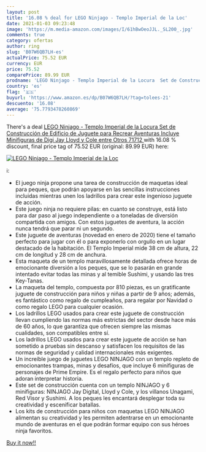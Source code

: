 ```yaml
---
layout: post
title: '16.08 % deal for LEGO Ninjago - Templo Imperial de la Loc'
date: 2021-01-03 09:23:48
image: 'https://m.media-amazon.com/images/I/61hBwOeoJJL._SL200_.jpg'
comments: true
category: ofertas
author: ring
slug: 'B07W6QB7LH-es'
actualPrice: 75.52 EUR
currency: EUR
price: 75.52
comparePrice: 89.99 EUR
prodname: 'LEGO Ninjago - Templo Imperial de la Locura  Set de Construcción de Edificio de Juguete para Recrear Aventuras  Incluye Minifiguras de Digi Jay  Lloyd y Cole  entre Otros  71712 '
country: 'es'
flag: '🇪🇸'
buyurl: 'https://www.amazon.es/dp/B07W6QB7LH/?tag=tolees-21'
descuento: '16.08'
average: '75.7793478260869'
---
```


There's a deal [LEGO Ninjago - Templo Imperial de la Locura  Set de Construcción de Edificio de Juguete para Recrear Aventuras  Incluye Minifiguras de Digi Jay  Lloyd y Cole  entre Otros  71712 ](https://www.amazon.es/dp/B07W6QB7LH/?tag=tolees-21)  with  16.08 % discount, final price tag of  75.52 EUR (original: 89.99 EUR) here:

[![LEGO Ninjago - Templo Imperial de la Loc](https://m.media-amazon.com/images/I/61hBwOeoJJL._SL200_.jpg)](https://www.amazon.es/dp/B07W6QB7LH/?tag=tolees-21)

ℹ️:

- El juego ninja propone una tarea de construcción de maquetas ideal para peques, que podrán apoyarse en las sencillas instrucciones incluidas mientras unen los ladrillos para crear este ingenioso juguete de acción.
- Este juego ninja no requiere pilas: en cuanto se construye, está listo para dar paso al juego independiente o a toneladas de diversión compartida con amigos. Con estos juguetes de aventura, la acción nunca tendrá que parar ni un segundo.
- Este juguete de aventuras (novedad en enero de 2020) tiene el tamaño perfecto para jugar con él o para exponerlo con orgullo en un lugar destacado de la habitación. El Templo Imperial mide 38 cm de altura, 22 cm de longitud y 28 cm de anchura.
- Esta maqueta de un templo maravillosamente detallada ofrece horas de emocionante diversión a los peques, que se lo pasarán en grande intentado evitar todas las minas y al temible Sushimi, y usando las tres Key-Tanas.
- La maqueta del templo, compuesta por 810 piezas, es un gratificante juguete de construcción para niños y niñas a partir de 9 años; además, es fantástico como regalo de cumpleaños, para regalar por Navidad o como regalo LEGO para cualquier ocasión.
- Los ladrillos LEGO usados para crear este juguete de construcción llevan cumpliendo las normas más estrictas del sector desde hace más de 60 años, lo que garantiza que ofrecen siempre las mismas cualidades, son compatibles entre sí.
- Los ladrillos LEGO usados para crear este juguete de acción se han sometido a pruebas sin descanso y satisfacen los requisitos de las normas de seguridad y calidad internacionales más exigentes.
- Un increíble juego de juguetes LEGO NINJAGO con un templo repleto de emocionantes trampas, minas y desafíos, que incluye 6 minifiguras de personajes de Prime Empire. Es el regalo perfecto para niños que adoran interpretar historia.
- Este set de construcción cuenta con un templo NINJAGO y 6 minifiguras: NINJAGO Jay Digital, Lloyd y Cole, y los villanos Unagami, Red Visor y Sushimi. A los peques les encantará desplegar toda su creatividad y escenificar batallas.
- Los kits de construcción para niños con maquetas LEGO NINJAGO alimentan su creatividad y les permiten adentrarse en un emocionante mundo de aventuras en el que podrán formar equipo con sus héroes ninja favoritos.

[Buy it now!!](https://www.amazon.es/dp/B07W6QB7LH/?tag=tolees-21)
